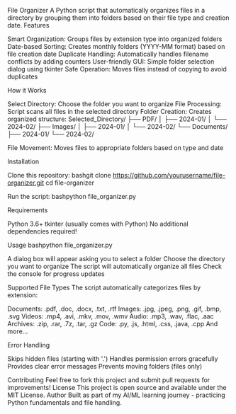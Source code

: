File Organizer
A Python script that automatically organizes files in a directory by grouping them into folders based on their file type and creation date.
Features

Smart Organization: Groups files by extension type into organized folders
Date-based Sorting: Creates monthly folders (YYYY-MM format) based on file creation date
Duplicate Handling: Automatically handles filename conflicts by adding counters
User-friendly GUI: Simple folder selection dialog using tkinter
Safe Operation: Moves files instead of copying to avoid duplicates

How it Works

Select Directory: Choose the folder you want to organize
File Processing: Script scans all files in the selected directory
Folder Creation: Creates organized structure:
Selected_Directory/
├── PDF/
│   ├── 2024-01/
│   └── 2024-02/
├── Images/
│   ├── 2024-01/
│   └── 2024-02/
└── Documents/
    ├── 2024-01/
    └── 2024-02/

File Movement: Moves files to appropriate folders based on type and date

Installation

Clone this repository:
bashgit clone https://github.com/yourusername/file-organizer.git
cd file-organizer

Run the script:
bashpython file_organizer.py


Requirements

Python 3.6+
tkinter (usually comes with Python)
No additional dependencies required!

Usage
bashpython file_organizer.py

A dialog box will appear asking you to select a folder
Choose the directory you want to organize
The script will automatically organize all files
Check the console for progress updates

Supported File Types
The script automatically categorizes files by extension:

Documents: .pdf, .doc, .docx, .txt, .rtf
Images: .jpg, .jpeg, .png, .gif, .bmp, .svg
Videos: .mp4, .avi, .mkv, .mov, .wmv
Audio: .mp3, .wav, .flac, .aac
Archives: .zip, .rar, .7z, .tar, .gz
Code: .py, .js, .html, .css, .java, .cpp
And more...

Error Handling

Skips hidden files (starting with '.')
Handles permission errors gracefully
Provides clear error messages
Prevents moving folders (files only)

Contributing
Feel free to fork this project and submit pull requests for improvements!
License
This project is open source and available under the MIT License.
Author
Built as part of my AI/ML learning journey - practicing Python fundamentals and file handling.
